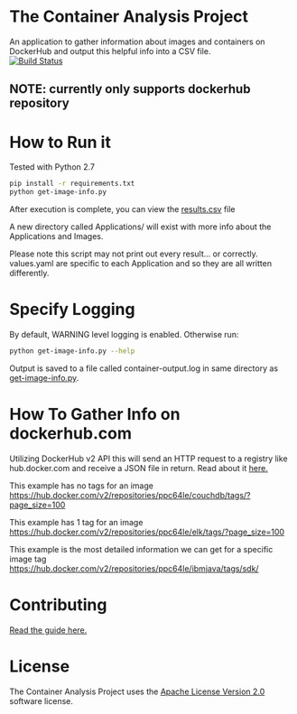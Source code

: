 # The Container Analysis Project
An application to gather information about images and containers on DockerHub and output this helpful info into a CSV file.  
[![Build Status](https://travis-ci.com/mtarsel/ContainerAnalysis.svg?branch=master)](https://travis-ci.com/mtarsel/ContainerAnalysis)

## NOTE: currently only supports dockerhub repository
 
# How to Run it

Tested with Python 2.7

```bash
pip install -r requirements.txt
python get-image-info.py 
```
After execution is complete, you can view the [results.csv](https://github.com/mtarsel/ContainerAnalysis/blob/master/docs/results.pdf) file

A new directory called Applications/ will exist with more info about the Applications and Images.

Please note this script may not print out every result... or correctly. values.yaml are specific to each Application and so they are all written differently.

# Specify Logging

By default, WARNING level logging is enabled. Otherwise run:

```bash
python get-image-info.py --help
```

Output is saved to a file called container-output.log in same directory as [get-image-info.py](./get-image-info.py). 


# How To Gather Info on dockerhub.com

Utilizing DockerHub v2 API this will send an HTTP request to a registry like hub.docker.com and
receive a JSON file in return. Read about it [here.](https://docs.docker.com/registry/spec/api/)

This example has no tags for an image
https://hub.docker.com/v2/repositories/ppc64le/couchdb/tags/?page_size=100

This example has 1 tag for an image
https://hub.docker.com/v2/repositories/ppc64le/elk/tags/?page_size=100

This example is the most detailed information we can get for a specific image
tag
https://hub.docker.com/v2/repositories/ppc64le/ibmjava/tags/sdk/

# Contributing

[Read the guide here.](https://github.com/mtarsel/ContainerAnalysis/blob/master/docs/CONTRIBUTING.md)

# License
The Container Analysis Project uses the [Apache License Version 2.0](https://github.com/mtarsel/ContainerAnalysis/blob/master/docs/LICENSE) software license.
